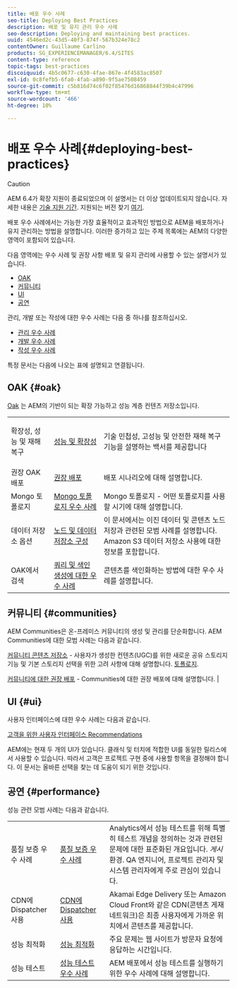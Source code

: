 ```yaml
---
title: 배포 우수 사례
seo-title: Deploying Best Practices
description: 배포 및 유지 관리 우수 사례
seo-description: Deploying and maintaining best practices.
uuid: 4546ed2c-43d5-40f3-874f-567b324e78c2
contentOwner: Guillaume Carlino
products: SG_EXPERIENCEMANAGER/6.4/SITES
content-type: reference
topic-tags: best-practices
discoiquuid: 4b5c0677-c630-4fae-867e-4f4583ac8507
exl-id: 0c8fefb5-6fa0-4fab-a890-9f5ae7508459
source-git-commit: c5b816d74c6f02f85476d16868844f39b4c47996
workflow-type: tm+mt
source-wordcount: '466'
ht-degree: 10%

---
```


# 배포 우수 사례{#deploying-best-practices}

>[!CAUTION]
>
>AEM 6.4가 확장 지원이 종료되었으며 이 설명서는 더 이상 업데이트되지 않습니다. 자세한 내용은 [기술 지원 기간](https://helpx.adobe.com/kr/support/programs/eol-matrix.html). 지원되는 버전 찾기 [여기](https://experienceleague.adobe.com/docs/).

배포 우수 사례에서는 가능한 가장 효율적이고 효과적인 방법으로 AEM을 배포하거나 유지 관리하는 방법을 설명합니다. 이러한 증가하고 있는 주제 목록에는 AEM의 다양한 영역이 포함되어 있습니다.

다음 영역에는 우수 사례 및 권장 사항 배포 및 유지 관리에 사용할 수 있는 설명서가 있습니다.

* [OAK](#oak)
* [커뮤니티](#communities)
* [UI](#ui)
* [공연](#performance)

관리, 개발 또는 작성에 대한 우수 사례는 다음 중 하나를 참조하십시오.

* [관리 우수 사례](/help/sites-administering/administer-best-practices.md)
* [개발 우수 사례](/help/sites-developing/best-practices.md)
* [작성 우수 사례](/help/sites-authoring/best-practices.md)

특정 문서는 다음에 나오는 표에 설명되고 연결됩니다.

## OAK {#oak}

[Oak](/help/sites-deploying/platform.md) 는 AEM의 기반이 되는 확장 가능하고 성능 계층 컨텐츠 저장소입니다.

<table> 
 <tbody>
  <tr>
   <td><p>확장성, 성능 및 재해 복구</p> </td> 
   <td><a href="/help/sites-deploying/performance.md">성능 및 확장성</a></td> 
   <td>기술 민첩성, 고성능 및 안전한 재해 복구 기능을 설명하는 백서를 제공합니다</td> 
  </tr>
  <tr>
   <td>권장 OAK 배포</td> 
   <td><a href="/help/sites-deploying/recommended-deploys.md">권장 배포</a></td> 
   <td>배포 시나리오에 대해 설명합니다.</td> 
  </tr>
  <tr>
   <td>Mongo 토폴로지</td> 
   <td><a href="/help/sites-deploying/recommended-deploys.md">Mongo 토폴로지 우수 사례</a></td> 
   <td>Mongo 토폴로지 - 어떤 토폴로지를 사용할 시기에 대해 설명합니다.</td> 
  </tr>
  <tr>
   <td>데이터 저장소 옵션</td> 
   <td><a href="/help/sites-deploying/data-store-config.md">노드 및 데이터 저장소 구성</a></td> 
   <td>이 문서에서는 이진 데이터 및 콘텐츠 노드 저장과 관련된 모범 사례를 설명합니다. Amazon S3 데이터 저장소 사용에 대한 정보를 포함합니다.</td> 
  </tr>
  <tr>
   <td>OAK에서 검색</td> 
   <td><a href="/help/sites-deploying/best-practices-for-queries-and-indexing.md">쿼리 및 색인 생성에 대한 우수 사례</a><br /> </td> 
   <td>콘텐츠를 색인화하는 방법에 대한 우수 사례를 설명합니다.</td> 
  </tr>
 </tbody>
</table>

## 커뮤니티 {#communities}

AEM Communities은 온-프레미스 커뮤니티의 생성 및 관리를 단순화합니다. AEM Communities에 대한 모범 사례는 다음과 같습니다.

[커뮤니티 콘텐츠 저장소](/help/communities/working-with-srp.md) - 사용자가 생성한 컨텐츠(UGC)를 위한 새로운 공유 스토리지 기능 및 기본 스토리지 선택을 위한 고려 사항에 대해 설명합니다. [토폴로지](/help/communities/topologies.md).

[커뮤니티에 대한 권장 배포](/help/sites-deploying/recommended-deploys.md#considerations-for-aem-communities) - Communities에 대한 권장 배포에 대해 설명합니다. |

## UI {#ui}

사용자 인터페이스에 대한 우수 사례는 다음과 같습니다.

[고객을 위한 사용자 인터페이스 Recommendations](/help/sites-deploying/ui-recommendations.md)

AEM에는 현재 두 개의 UI가 있습니다. 클래식 및 터치에 적합한 UI를 동일한 릴리스에서 사용할 수 있습니다. 따라서 고객은 프로젝트 구현 중에 사용할 항목을 결정해야 합니다. 이 문서는 올바른 선택을 찾는 데 도움이 되기 위한 것입니다.

## 공연 {#performance}

성능 관련 모범 사례는 다음과 같습니다.

<table> 
 <tbody>
  <tr>
   <td>품질 보증 우수 사례</td> 
   <td><a href="/help/sites-deploying/configuring-performance.md#best-practices-for-quality-assurance">품질 보증 우수 사례</a></td> 
   <td>Analytics에서 성능 테스트를 위해 특별히 테스트 개념을 정의하는 것과 관련된 문제에 대한 표준화된 개요입니다. <em>게시</em> 환경. QA 엔지니어, 프로젝트 관리자 및 시스템 관리자에게 주로 관심이 있습니다.</td> 
  </tr>
  <tr>
   <td>CDN에 Dispatcher 사용</td> 
   <td><a href="https://helpx.adobe.com/experience-manager/dispatcher/using/dispatcher.html#using-dispatcher-with-a-cdn">CDN에 Dispatcher 사용</a></td> 
   <td>Akamai Edge Delivery 또는 Amazon Cloud Front와 같은 CDN(콘텐츠 게재 네트워크)은 최종 사용자에게 가까운 위치에서 콘텐츠를 제공합니다.</td> 
  </tr>
  <tr>
   <td>성능 최적화</td> 
   <td><a href="/help/sites-deploying/configuring-performance.md">성능 최적화</a></td> 
   <td>주요 문제는 웹 사이트가 방문자 요청에 응답하는 시간입니다.</td> 
  </tr>
  <tr>
   <td>성능 테스트</td> 
   <td><a href="/help/sites-deploying/best-practices-for-performance-testing.md">성능 테스트 우수 사례</a></td> 
   <td>AEM 배포에서 성능 테스트를 실행하기 위한 우수 사례에 대해 설명합니다.<br /> </td> 
  </tr>
 </tbody>
</table>

